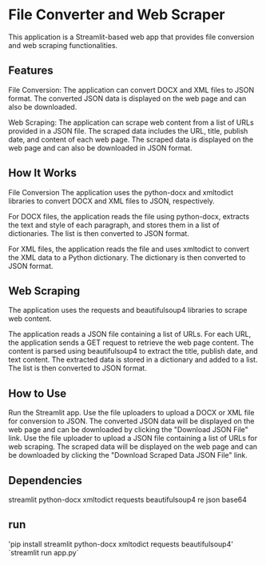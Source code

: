 # File Converter and Web Scraper
This application is a Streamlit-based web app that provides file conversion and web scraping functionalities.

## Features
File Conversion: The application can convert DOCX and XML files to JSON format. The converted JSON data is displayed on the web page and can also be downloaded.

Web Scraping: The application can scrape web content from a list of URLs provided in a JSON file. The scraped data includes the URL, title, publish date, and content of each web page. The scraped data is displayed on the web page and can also be downloaded in JSON format.

## How It Works
File Conversion
The application uses the python-docx and xmltodict libraries to convert DOCX and XML files to JSON, respectively.

For DOCX files, the application reads the file using python-docx, extracts the text and style of each paragraph, and stores them in a list of dictionaries. The list is then converted to JSON format.

For XML files, the application reads the file and uses xmltodict to convert the XML data to a Python dictionary. The dictionary is then converted to JSON format.

## Web Scraping
The application uses the requests and beautifulsoup4 libraries to scrape web content.

The application reads a JSON file containing a list of URLs. For each URL, the application sends a GET request to retrieve the web page content. The content is parsed using beautifulsoup4 to extract the title, publish date, and text content. The extracted data is stored in a dictionary and added to a list. The list is then converted to JSON format.

## How to Use
Run the Streamlit app.
Use the file uploaders to upload a DOCX or XML file for conversion to JSON. The converted JSON data will be displayed on the web page and can be downloaded by clicking the "Download JSON File" link.
Use the file uploader to upload a JSON file containing a list of URLs for web scraping. The scraped data will be displayed on the web page and can be downloaded by clicking the "Download Scraped Data JSON File" link.

## Dependencies
streamlit
python-docx
xmltodict
requests
beautifulsoup4
re
json
base64

## run
'pip install streamlit python-docx xmltodict requests beautifulsoup4'
´streamlit run app.py´

